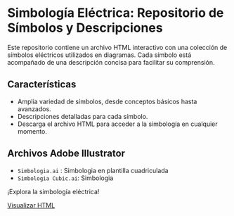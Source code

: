 # Simbología Eléctrica: Repositorio de Símbolos y Descripciones

Este repositorio contiene un archivo HTML interactivo con una colección de símbolos eléctricos utilizados en diagramas. Cada símbolo está acompañado de una descripción concisa para facilitar su comprensión.

## Características

- Amplia variedad de símbolos, desde conceptos básicos hasta avanzados.
- Descripciones detalladas para cada símbolo.
- Descarga el archivo HTML para acceder a la simbología en cualquier momento.

## Archivos Adobe Illustrator
- `Simbologia.ai` : Simbologia en plantilla cuadriculada
- `Simbologia Cubic.ai`: Simbologia


¡Explora la simbología eléctrica!

[Visualizar HTML](https://xaival.github.io/Simbologia-Electrica/Simbologia.html)
